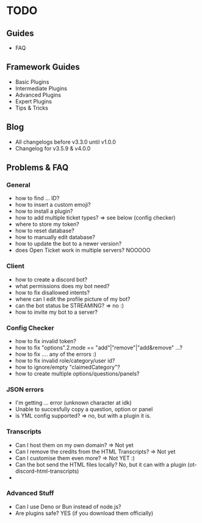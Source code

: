 # TODO

## Guides
- FAQ

## Framework Guides
- Basic Plugins
- Intermediate Plugins
- Advanced Plugins
- Expert Plugins
- Tips & Tricks

## Blog
- All changelogs before v3.3.0 until v1.0.0
- Changelog for v3.5.9 & v4.0.0

## Problems & FAQ
### General
- how to find ... ID?
- how to insert a custom emoji?
- how to install a plugin?
- how to add multiple ticket types? => see below (config checker)
- where to store my token?
- how to reset database?
- how to manually edit database?
- how to update the bot to a newer version?
- does Open Ticket work in multiple servers? NOOOOO

### Client
- how to create a discord bot?
- what permissions does my bot need?
- how to fix disallowed intents?
- where can I edit the profile picture of my bot?
- can the bot status be STREAMING? => no :)
- how to invite my bot to a server?

### Config Checker
- how to fix invalid token?
- how to fix "options".2.mode == "add"|"remove"|"add&remove" ...?
- how to fix .... any of the errors :)
- how to fix invalid role/category/user id?
- how to ignore/empty "claimedCategory"?
- how to create multiple options/questions/panels?

### JSON errors
- I'm getting ... error (unknown character at idk)
- Unable to succesfully copy a question, option or panel
- is YML config supported? => no, but with a plugin it is.

### Transcripts
- Can I host them on my own domain? => Not yet
- Can I remove the credits from the HTML Transcripts? => Not yet
- Can I customise them even more? => Not YET :)
- Can the bot send the HTML files locally? No, but it can with a plugin (ot-discord-html-transcripts)
- 

### Advanced Stuff
- Can I use Deno or Bun instead of node.js?
- Are plugins safe? YES (if you download them officially)